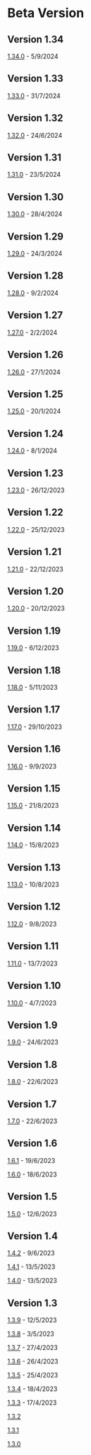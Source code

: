 # Beta Version

## Version 1.34

[1.34.0](Beta/1-34-0.md) - 5/9/2024

## Version 1.33

[1.33.0](Beta/1-33-0.md) - 31/7/2024

## Version 1.32

[1.32.0](Beta/1-32-0.md) - 24/6/2024

## Version 1.31

[1.31.0](Beta/1-31-0.md) - 23/5/2024

## Version 1.30

[1.30.0](Beta/1-30-0.md) - 28/4/2024

## Version 1.29

[1.29.0](Beta/1-29-0.md) - 24/3/2024

## Version 1.28

[1.28.0](Beta/1-28-0.md) - 9/2/2024

## Version 1.27

[1.27.0](Beta/1-27-0.md) - 2/2/2024

## Version 1.26

[1.26.0](Beta/1-26-0.md) - 27/1/2024

## Version 1.25

[1.25.0](Beta/1-25-0.md) - 20/1/2024

## Version 1.24

[1.24.0](Beta/1-24-0.md) - 8/1/2024

## Version 1.23

[1.23.0](Beta/1-23-0.md) - 26/12/2023

## Version 1.22

[1.22.0](Beta/1-22-0.md) - 25/12/2023

## Version 1.21

[1.21.0](Beta/1-21-0.md) - 22/12/2023

## Version 1.20

[1.20.0](Beta/1-20-0.md) - 20/12/2023

## Version 1.19

[1.19.0](Beta/1-19-0.md) - 6/12/2023

## Version 1.18

[1.18.0](Beta/1-18-0.md) - 5/11/2023

## Version 1.17

[1.17.0](Beta/1-17-0.md) - 29/10/2023

## Version 1.16

[1.16.0](Beta/1-16-0.md) - 9/9/2023

## Version 1.15

[1.15.0](Beta/1-15-0.md) - 21/8/2023

## Version 1.14

[1.14.0](Beta/1-14-0.md) - 15/8/2023

## Version 1.13

[1.13.0](Beta/1-13-0.md) - 10/8/2023

## Version 1.12

[1.12.0](Beta/1-12-0.md) - 9/8/2023

## Version 1.11

[1.11.0](Beta/1-11-0.md) - 13/7/2023

## Version 1.10

[1.10.0](Beta/1-10-0.md) - 4/7/2023

## Version 1.9

[1.9.0](Beta/1-9-0.md) - 24/6/2023

## Version 1.8

[1.8.0](Beta/1-8-0.md) - 22/6/2023

## Version 1.7

[1.7.0](Beta/1-7-0.md) - 22/6/2023

## Version 1.6

[1.6.1](Beta/1-6-1.md) - 19/6/2023

[1.6.0](Beta/1-6-0.md) - 18/6/2023

## Version 1.5

[1.5.0](Beta/1-5-0.md) - 12/6/2023

## Version 1.4

[1.4.2](Beta/1-4-2.md) - 9/6/2023

[1.4.1](Beta/1-4-1.md) - 13/5/2023

[1.4.0](Beta/1-4-0.md) - 13/5/2023

## Version 1.3

[1.3.9](Beta/1-3-9.md) - 12/5/2023

[1.3.8](Beta/1-3-8.md) - 3/5/2023

[1.3.7](Beta/1-3-7.md) - 27/4/2023

[1.3.6](Beta/1-3-6.md) - 26/4/2023

[1.3.5](Beta/1-3-5.md) - 25/4/2023

[1.3.4](Beta/1-3-4.md) - 18/4/2023

[1.3.3](Beta/1-3-3.md) - 17/4/2023

[1.3.2](Beta/1-3-2.md)

[1.3.1](Beta/1-3-1.md)

[1.3.0](Beta/1-3-0.md)
